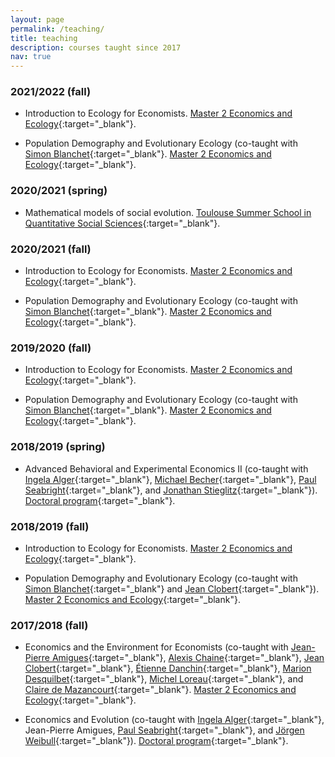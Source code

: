 ```yaml
---
layout: page
permalink: /teaching/
title: teaching
description: courses taught since 2017
nav: true
---
```


### 2021/2022 (fall)

- Introduction to Ecology for Economists. [Master 2 Economics and Ecology](https://www.tse-fr.eu/master-economics-and-ecology){:target="\_blank"}.

- Population Demography and Evolutionary Ecology (co-taught with [Simon Blanchet](http://simonblanchet.weebly.com/){:target="\_blank"}. [Master 2 Economics and Ecology](https://www.tse-fr.eu/master-economics-and-ecology){:target="\_blank"}.


### 2020/2021 (spring)

- Mathematical models of social evolution. [Toulouse Summer School in Quantitative Social Sciences](https://www.tse-fr.eu/toulouse-summer-school-quantitative-social-sciences){:target="\_blank"}.

### 2020/2021 (fall)

- Introduction to Ecology for Economists. [Master 2 Economics and Ecology](https://www.tse-fr.eu/master-economics-and-ecology){:target="\_blank"}.

- Population Demography and Evolutionary Ecology (co-taught with [Simon Blanchet](http://simonblanchet.weebly.com/){:target="\_blank"}. [Master 2 Economics and Ecology](https://www.tse-fr.eu/master-economics-and-ecology){:target="\_blank"}.

### 2019/2020 (fall)

- Introduction to Ecology for Economists. [Master 2 Economics and Ecology](https://www.tse-fr.eu/master-economics-and-ecology){:target="\_blank"}.

- Population Demography and Evolutionary Ecology (co-taught with [Simon Blanchet](http://simonblanchet.weebly.com/){:target="\_blank"}. [Master 2 Economics and Ecology](https://www.tse-fr.eu/master-economics-and-ecology){:target="\_blank"}.


### 2018/2019 (spring)

- Advanced Behavioral and Experimental Economics II (co-taught with [Ingela Alger](https://ingelaalger.weebly.com/){:target="\_blank"}, [Michael Becher](https://www.ie.edu/school-global-public-affairs/faculty-and-research/faculty/michael-becher/){:target="\_blank"}, [Paul Seabright](https://paulseabright.com/){:target="\_blank"},
and
[Jonathan Stieglitz](https://www.iast.fr/people/jonathan-stieglitz){:target="\_blank"}).
[Doctoral program](https://www.tse-fr.eu/doctoral-program){:target="\_blank"}.

### 2018/2019 (fall)

- Introduction to Ecology for Economists.
[Master 2 Economics and Ecology](https://www.tse-fr.eu/master-economics-and-ecology){:target="\_blank"}.

- Population Demography and Evolutionary Ecology (co-taught with [Simon Blanchet](http://simonblanchet.weebly.com/){:target="\_blank"} and
[Jean Clobert](https://scholar.google.com/citations?user=aq9GnD4AAAAJ){:target="\_blank"}).
[Master 2 Economics and Ecology](https://www.tse-fr.eu/master-economics-and-ecology){:target="\_blank"}.


### 2017/2018 (fall)

- Economics and the Environment for Economists (co-taught with
[Jean-Pierre Amigues](https://www.tse-fr.eu/people/jean-pierre-amigues){:target="\_blank"},
[Alexis Chaine](https://scholar.google.com/citations?user=U7NInY8AAAAJ){:target="\_blank"},
[Jean Clobert](https://scholar.google.com/citations?user=aq9GnD4AAAAJ){:target="\_blank"},
[Étienne Danchin](http://www.edanchin.fr/?lang=en){:target="\_blank"},
[Marion Desquilbet](https://www.tse-fr.eu/people/marion-desquilbet){:target="\_blank"},
[Michel Loreau](https://scholar.google.co.uk/citations?user=eQNM6tAAAAAJ){:target="\_blank"},
and
[Claire de Mazancourt](https://scholar.google.fi/citations?user=mwd0mqUAAAAJ&hl=fi){:target="\_blank"}.
[Master 2 Economics and Ecology](https://www.tse-fr.eu/master-economics-and-ecology){:target="\_blank"}.

- Economics and Evolution (co-taught with [Ingela Alger](https://ingelaalger.weebly.com/){:target="\_blank"}, Jean-Pierre Amigues, [Paul Seabright](https://paulseabright.com/){:target="\_blank"}, and
[Jörgen Weibull](https://sites.google.com/site/joergenweibull/){:target="\_blank"}).
[Doctoral program](https://www.tse-fr.eu/doctoral-program){:target="\_blank"}.

<!--For now, this page is assumed to be a static description of your courses. You can convert it to a collection similar to `_projects/` so that you can have a dedicated page for each course.

Organize your courses by years, topics, or universities, however you like!-->
